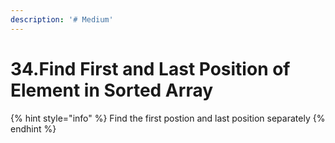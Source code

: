 ```yaml
---
description: '# Medium'
---
```


# 34.Find First and Last Position of Element in Sorted Array

{% hint style="info" %}
Find the first postion and last position separately
{% endhint %}





